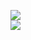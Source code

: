 [![](https://img.shields.io/badge/Made%20With-Github%20Spray-lightgrey.svg?style=for-the-badge&logo=github)](https://github.com/Annihil/github-spray#17556)  
[![](https://i.imgur.com/2DrTn0Z.gif)](https://github.com/Annihil/github-spray)
